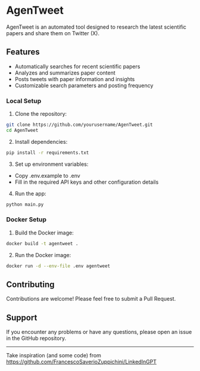 # AgenTweet

AgenTweet is an automated tool designed to research the latest scientific papers and share them on Twitter (X).

## Features

- Automatically searches for recent scientific papers
- Analyzes and summarizes paper content
- Posts tweets with paper information and insights
- Customizable search parameters and posting frequency

### Local Setup

1. Clone the repository:

```bash
git clone https://github.com/yourusername/AgenTweet.git
cd AgenTweet
```

2. Install dependencies:

```bash
pip install -r requirements.txt
```

3. Set up environment variables:

- Copy .env.example to .env
- Fill in the required API keys and other configuration details

4. Run the app:

```bash
python main.py
```

### Docker Setup

1. Build the Docker image:

```bash
docker build -t agentweet .
```

2. Run the Docker image:
    
```bash
docker run -d --env-file .env agentweet
```

## Contributing

Contributions are welcome! Please feel free to submit a Pull Request.

## Support
If you encounter any problems or have any questions, please open an issue in the GitHub repository.

---
Take inspiration (and some code) from https://github.com/FrancescoSaverioZuppichini/LinkedInGPT